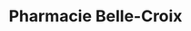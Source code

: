 ---
title: "Pharmacie Belle-Croix"
url: /ozoir-la-ferriere/pharmacie-belle-croix/
shop: chimiste
---